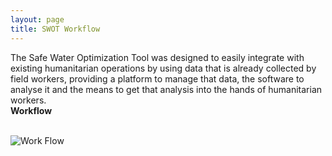 ```yaml
---
layout: page
title: SWOT Workflow
---
```


The Safe Water Optimization Tool was designed to easily integrate with existing humanitarian operations by using data that is already collected by field workers, providing a platform to manage that data, the software to analyse it and the means to get that analysis into the hands of humanitarian workers.
<br>
<b>Workflow</b><br>
<br>
<div>
  <img src="/swot/public/images/SWOT_workflow.png" alt="Work Flow">
</div>
